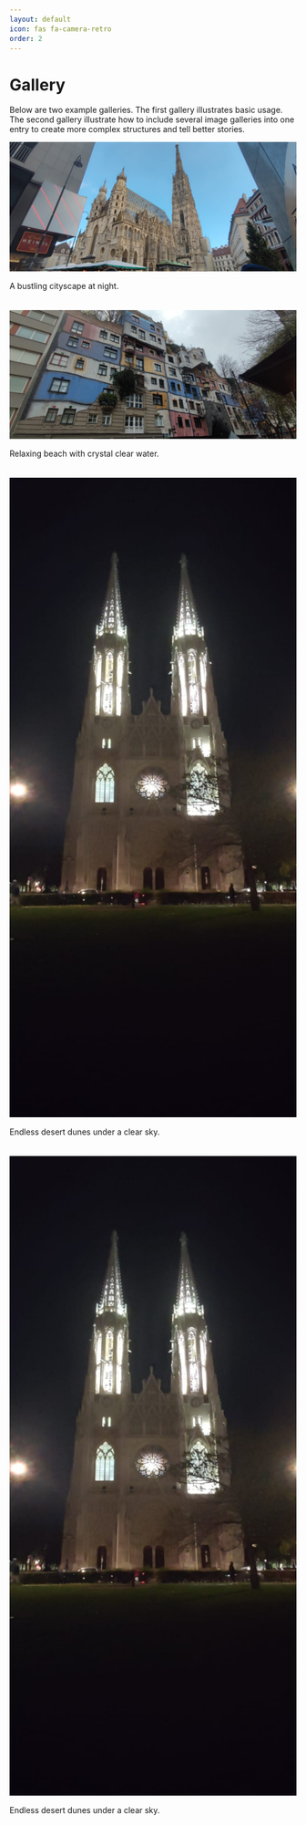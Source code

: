 ```yaml
---
layout: default
icon: fas fa-camera-retro
order: 2
---
```


<h1>Gallery</h1>

<p>Below are two example galleries. The first gallery illustrates basic usage. The second gallery illustrate how to include several image galleries into one entry to create more complex structures and tell better stories.</p>

<div style="display: flex; flex-wrap: wrap; gap: 20px;">
  <div style="flex: 1; min-width: 250px;">
    <img src="/assets/img/photography/austria/austria_001.jpg" alt="Cityscape" style="width: 100%;">
    <p>A bustling cityscape at night.</p>
  </div>
  <div style="flex: 1; min-width: 250px;">
    <img src="/assets/img/photography/austria/austria_002.jpg" alt="Beach" style="width: 100%;">
    <p>Relaxing beach with crystal clear water.</p>
  </div>
  <div style="flex: 1; min-width: 250px;">
    <img src="/assets/img/photography/austria/austria_003.jpg" alt="Desert" style="width: 100%;">
    <p>Endless desert dunes under a clear sky.</p>
  </div>
    <div style="flex: 1; min-width: 250px;">
    <img src="/assets/img/photography/austria/austria_003.jpg" alt="Desert" style="width: 100%;">
    <p>Endless desert dunes under a clear sky.</p>
  </div>
</div>